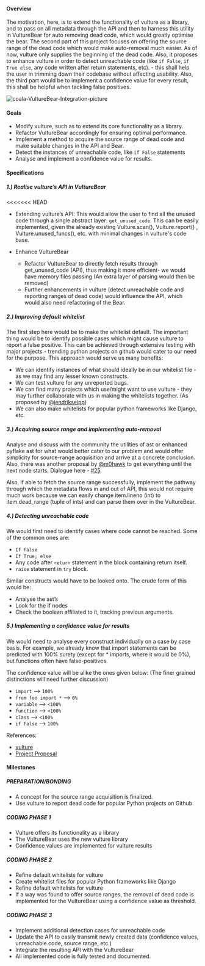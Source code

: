 #### Overview
The motivation, here, is to extend the functionality of vulture as a library, and to pass on all metadata through the API
and then to harness this utility in VultureBear for auto removing dead code, which would greatly optimise the bear. The
second part of this project focuses on offering the source range of the dead code which would make auto-removal much
easier. As of now, vulture only supplies the beginning of the dead code. Also, it proposes to enhance vulture in order to
detect unreachable code (like `if False`, `if True else`, any code written after return statements, etc). - this shall help
the user in trimming down their codebase without affecting usability. Also, the third part would be to implement a
confidence value for every result, this shall be helpful when tackling false positives.

![coala-VultureBear-Integration-picture](https://cloud.githubusercontent.com/assets/15556382/26275557/580cae2c-3d81-11e7-89ed-ac1ccbf9dc26.png)

#### Goals
- Modify vulture, such as to extend its core functionality as a library.
- Refactor VultureBear accordingly for ensuring optimal performance.
- Implement a method to acquire the source range of dead code and make suitable changes in the API and Bear.
- Detect the instances of unreachable code, like `if False` statements
- Analyse and implement a confidence value for results.

#### Specifications
##### 1.) Realise vulture’s API in VultureBear

<<<<<<< HEAD
- Extending vulture’s API: This would allow the user to find all the unused code through a single abstract layer: ```get_unused_code```. This can be easily implemented, given the already existing Vulture.scan(), Vulture.report() , Vulture.unused_funcs(), etc. with minimal changes in vulture's code base.

- Enhance VultureBear

	- Refactor VultureBear to directly fetch results through get_unused_code (API), thus making it more efficient- we would have memory files passing (An extra layer of parsing would then be removed) 
	- Further enhancements in vulture (detect unreachable code and reporting ranges of dead code)  would influence the API, which would also need refactoring of the Bear.


##### 2.) Improving default whitelist
The first step here would be to make the whitelist default. The important thing would be to identify possible cases which might cause vulture to report a false positive. This can be achieved through extensive testing with major projects - trending python projects on github would cater to our need for the purpose. This approach would serve us many benefits:

- We can identify instances of what should ideally be in our whitelist file - as we may find any lesser known constructs.
- We can test vulture for any unreported bugs.
- We can find many projects which use/might want to use vulture - they may further collaborate with us in making the whitelists together. (As proposed by [@jendrikseipp](https://github.com/jendrikseipp))
- We can also make whitelists for popular python frameworks like Django, etc.


##### 3.) Acquiring source range and implementing auto-removal
Analyse and discuss with the community the utilities of ast or enhanced pyflake ast for what would better cater to our problem and would offer simplicity for source-range acquisition and arrive at a concrete conclusion. Also, there was another proposal by [@m0hawk](https://bitbucket.org/m0hawk) to get everything until the next node starts. Dialogue here - [#25](https://github.com/jendrikseipp/vulture/issues/25) 

Also, if able to fetch the source range successfully, implement the pathway through which  the metadata flows in and out of API, this would not require much work because  we can easily change item.lineno (int) to item.dead_range (tuple of ints) and can parse them over in the VultureBear.

##### 4.) Detecting unreachable code
We would first need to identify cases where code cannot be reached. Some of the common ones are:

- `If False`
- `If True; else`
- Any code after `return` statement in the block containing return itself.
- `raise` statement  in `try` block.

Similar constructs would have to be looked onto. The crude form of this would be:

- Analyse the ast’s
- Look for the if nodes
- Check the boolean affiliated to it, tracking previous arguments.


##### 5.) Implementing a confidence value for  results
We would need to analyse every construct individually on a case by case basis. For example, we already know that import statements can be predicted with 100% surety (except for * imports, where it would be 0%), but functions often have false-positives.

The confidence value will be alike the ones given below: (The finer grained distinctions will need further discussion)

- `import` -->  `100%`
- `from foo import *` --> `0%`
- `variable` --> `<100%`
- `function` --> `<100%`
- `class` --> `<100%`
- `if False` --> `100%`

References:

- [vulture](https://github.com/jendrikseipp/vulture)
- [Project Proposal](https://docs.google.com/document/d/1gzRH-rdJsiAD-TOEB0O4OqtcnTp0zotcNl6agAuXGHw/edit?usp=sharing)

#### Milestones

##### PREPARATION/BONDING

- A concept for the source range acquisition is finalized.
- Use vulture to report dead code for popular Python projects on Github

##### CODING PHASE 1

- Vulture offers its functionality as a library
- The VultureBear uses the new vulture library
- Confidence values are implemented for vulture results

##### CODING PHASE 2

- Refine default whitelists for vulture
- Create whitelist files for popular Python frameworks like Django
- Refine default whitelists for vulture
- If a way was found to offer source ranges, the removal of dead code is
  implemented for the VultureBear using a confidence value as threshold.

##### CODING PHASE 3
- Implement additional detection cases for unreachable code
- Update the API to easily transmit newly created data (confidence values, unreachable code, source range, etc.)
- Integrate the resulting API with the VultureBear
- All implemented code is fully tested and documented.
